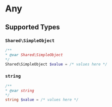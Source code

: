 # Any


## Supported Types

### `Shared\SimpleObject`

```php
/**
* @var Shared\SimpleObject
*/
Shared\SimpleObject $value = /* values here */
```

### `string`

```php
/**
* @var string
*/
string $value = /* values here */
```

